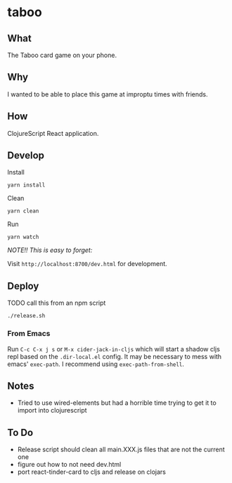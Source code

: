 # taboo

## What

The Taboo card game on your phone.

## Why

I wanted to be able to place this game at improptu times with friends.

## How

ClojureScript React application.

## Develop

Install

``` shell
yarn install
```

Clean

``` shell
yarn clean
```

Run

``` shell
yarn watch
```

*NOTE!! This is easy to forget:*

Visit `http://localhost:8700/dev.html` for development.

## Deploy

TODO call this from an npm script

``` shell
./release.sh
```

### From Emacs

Run `C-c C-x j s` or `M-x cider-jack-in-cljs` which will start a shadow cljs repl based on the `.dir-local.el` config. It may be necessary to mess with emacs' `exec-path`. I recommend using `exec-path-from-shell`.

## Notes

- Tried to use wired-elements but had a horrible time trying to get it to import into clojurescript

## To Do

- Release script should clean all main.XXX.js files that are not the current one
- figure out how to not need dev.html
- port react-tinder-card to cljs and release on clojars
